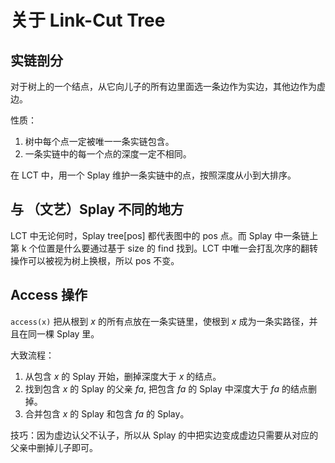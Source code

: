 # 关于 Link-Cut Tree

## 实链剖分

对于树上的一个结点，从它向儿子的所有边里面选一条边作为实边，其他边作为虚边。

性质：
1. 树中每个点一定被唯一一条实链包含。
2. 一条实链中的每一个点的深度一定不相同。

在 LCT 中，用一个 Splay 维护一条实链中的点，按照深度从小到大排序。

## 与 （文艺）Splay 不同的地方

LCT 中无论何时，Splay tree[pos] 都代表图中的 pos 点。而 Splay 中一条链上第 k 个位置是什么要通过基于 size 的 find 找到。LCT 中唯一会打乱次序的翻转操作可以被视为树上换根，所以 pos 不变。

## Access 操作

`access(x)` 把从根到 $x$ 的所有点放在一条实链里，使根到 $x$ 成为一条实路径，并且在同一棵 Splay 里。

大致流程：
1. 从包含 $x$ 的 Splay 开始，删掉深度大于 $x$ 的结点。
2. 找到包含 $x$ 的 Splay 的父亲 $fa$, 把包含 $fa$ 的 Splay 中深度大于 $fa$ 的结点删掉。
3. 合并包含 $x$ 的 Splay 和包含 $fa$ 的 Splay。

技巧：因为虚边认父不认子，所以从 Splay 的中把实边变成虚边只需要从对应的父亲中删掉儿子即可。


